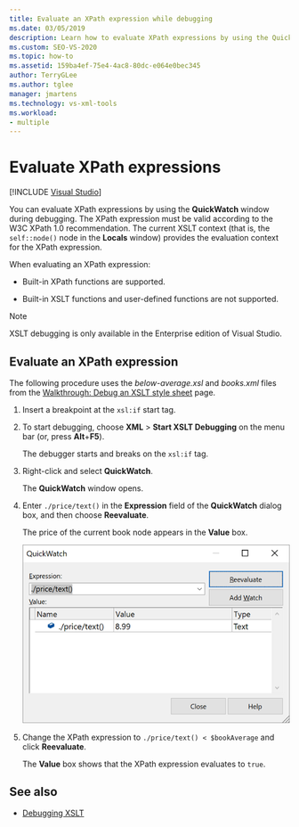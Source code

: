 ```yaml
---
title: Evaluate an XPath expression while debugging
ms.date: 03/05/2019
description: Learn how to evaluate XPath expressions by using the QuickWatch window during debugging.
ms.custom: SEO-VS-2020
ms.topic: how-to
ms.assetid: 159ba4ef-75e4-4ac8-80dc-e064e0bec345
author: TerryGLee
ms.author: tglee
manager: jmartens
ms.technology: vs-xml-tools
ms.workload:
- multiple
---
```

# Evaluate XPath expressions

 [!INCLUDE [Visual Studio](~/includes/applies-to-version/vs-windows-only.md)]

You can evaluate XPath expressions by using the **QuickWatch** window during debugging. The XPath expression must be valid according to the W3C XPath 1.0 recommendation. The current XSLT context (that is, the `self::node()` node in the **Locals** window) provides the evaluation context for the XPath expression.

When evaluating an XPath expression:

- Built-in XPath functions are supported.

- Built-in XSLT functions and user-defined functions are not supported.

> [!NOTE]
> XSLT debugging is only available in the Enterprise edition of Visual Studio.

## Evaluate an XPath expression

The following procedure uses the *below-average.xsl* and *books.xml* files from the [Walkthrough: Debug an XSLT style sheet](../xml-tools/walkthrough-debug-an-xslt-style-sheet.md#sample-files) page.

1. Insert a breakpoint at the `xsl:if` start tag.

2. To start debugging, choose **XML** > **Start XSLT Debugging** on the menu bar (or, press **Alt**+**F5**).

   The debugger starts and breaks on the `xsl:if` tag.

3. Right-click and select **QuickWatch**.

   The **QuickWatch** window opens.

4. Enter `./price/text()` in the **Expression** field of the **QuickWatch** dialog box, and then choose **Reevaluate**.

   The price of the current book node appears in the **Value** box.

   ![Evaluate an XPath expression in the Quickwatch window](media/quickwatch-price.png)

5. Change the XPath expression to `./price/text() < $bookAverage` and click **Reevaluate**.

   The **Value** box shows that the XPath expression evaluates to `true`.

## See also

- [Debugging XSLT](../xml-tools/debugging-xslt.md)
